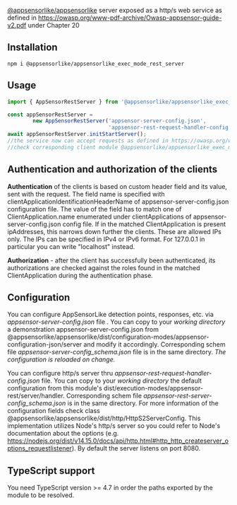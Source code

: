[@appsensorlike/appsensorlike](https://www.npmjs.com/package/@appsensorlike/appsensorlike) server exposed as a http/s web service as defined in https://owasp.org/www-pdf-archive/Owasp-appsensor-guide-v2.pdf under Chapter 20


Installation
 ---
 `````
 npm i @appsensorlike/appsensorlike_exec_mode_rest_server
 `````


Usage
---
`````javascript
import { AppSensorRestServer } from '@appsensorlike/appsensorlike_exec_mode_rest_server';

const appSensorRestServer = 
        new AppSensorRestServer('appsensor-server-config.json',
                                'appsensor-rest-request-handler-config.json');
await appSensorRestServer.initStartServer();
//the service now can accept requests as defined in https://owasp.org/www-pdf-archive/Owasp-appsensor-guide-v2.pdf under Chapter 20
//check corresponding client module @appsensorlike/appsensorlike_exec_mode_rest_client to see how events can be sent
`````


Authentication and authorization of the clients
---
**Authentication** of the clients is based on custom header field and its value, sent with the request. The field name is specified with clientApplicationIdentificationHeaderName of appsensor-server-config.json configuration file. The value of the field has to match one of ClientApplication.name enumerated under clientApplications of appsensor-server-config.json config file. If in the matched ClientApplication is present ipAddresses, this narrows down further the clients. These are allowed IPs only. The IPs can be specified in IPv4 or IPv6 format. For 127.0.0.1 in particular you can write "localhost" instead.

**Authorization** - after the client has successfully been authenticated, its authorizations are checked against the roles found in the matched ClientApplication during the authentication phase.


Configuration
---
You can configure AppSensorLike detection points, responses, etc. via *appsensor-server-config.json* file . You can copy to your *working directory* a demonstration appsensor-server-config.json from @appsensorlike/appsensorlike/dist/configuration-modes/appsensor-configuration-json/server and modify it accordingly. Corresponding schem file *appsensor-server-config_schema.json* file is in the same directory. *The configuration is reloaded on change.*

You can configure http/s server thru *appsensor-rest-request-handler-config.json* file. You can copy to your *working directory* the default configuration from this module's dist/execution-modes/appsensor-rest/server/handler. Corresponding schem file *appsensor-rest-server-config_schema.json* is in the same directory. For more information of the configuration fields check class @appsensorlike/appsensorlike/dist/http/HttpS2ServerConfig. This implementation utilizes Node's http/s server so you could refer to Node's documentation about the options (e.g. https://nodejs.org/dist/v14.15.0/docs/api/http.html#http_http_createserver_options_requestlistener). By default the server listens on port 8080.


TypeScript support
---
You need TypeScript version >= 4.7 in order the paths exported by the module to be resolved.
